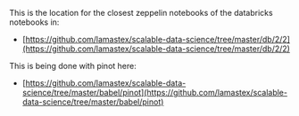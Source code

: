 This is the location for the closest zeppelin notebooks of the databricks notebooks in:
* [https://github.com/lamastex/scalable-data-science/tree/master/db/2/2](https://github.com/lamastex/scalable-data-science/tree/master/db/2/2)


This is being done with pinot here:
* [https://github.com/lamastex/scalable-data-science/tree/master/babel/pinot](https://github.com/lamastex/scalable-data-science/tree/master/babel/pinot)

